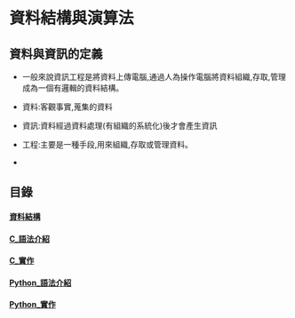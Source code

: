 # 資料結構與演算法
## 資料與資訊的定義
- 一般來說資訊工程是將資料上傳電腦,通過人為操作電腦將資料組織,存取,管理成為一個有邏輯的資料結構。
- 資料:客觀事實,蒐集的資料
- 資訊:資料經過資料處理(有組織的系統化)後才會產生資訊
- 工程:主要是一種手段,用來組織,存取或管理資料。

- 
## 目錄
#### [資料結構](https://github.com/shawnhuang125/Data_structure/blob/main/data_structure.md)
#### [C_語法介紹]()
#### [C_實作]()
#### [Python_語法介紹]()
#### [Python_實作]()
